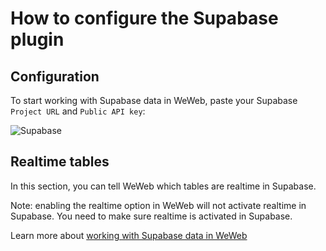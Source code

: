 # How to configure the Supabase plugin

## Configuration

To start working with Supabase data in WeWeb, paste your Supabase `Project URL` and `Public API key`:

![Supabase](https://docs.weweb.io/assets/supabase-data2.Du04fMLF.png)


## Realtime tables

In this section, you can tell WeWeb which tables are realtime in Supabase. 

Note: enabling the realtime option in WeWeb will not activate realtime in Supabase. You need to make sure realtime is activated in Supabase.

Learn more about [working with Supabase data in WeWeb](https://docs.weweb.io/plugins/data-sources/supabase-data.html)
